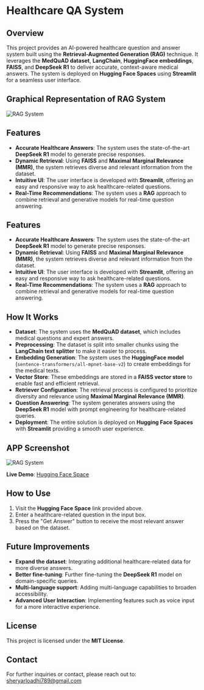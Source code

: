 # Healthcare QA System 

## Overview

This project provides an AI-powered healthcare question and answer system built using the **Retrieval-Augmented Generation (RAG)** technique. It leverages the **MedQuAD dataset**, **LangChain**, **HuggingFace embeddings**, **FAISS**, and **DeepSeek R1** to deliver accurate, context-aware medical answers. The system is deployed on **Hugging Face Spaces** using **Streamlit** for a seamless user interface.

## Graphical Representation of RAG System

![RAG System](https://huggingface.co/spaces/Sheryar1998/HealthCare_QA_System/resolve/main/330175374-3543b5ea-3ef5-4fcf-a225-69c.png)

## Features

- **Accurate Healthcare Answers**: The system uses the state-of-the-art **DeepSeek R1** model to generate precise responses.
- **Dynamic Retrieval**: Using **FAISS** and **Maximal Marginal Relevance (MMR)**, the system retrieves diverse and relevant information from the dataset.
- **Intuitive UI**: The user interface is developed with **Streamlit**, offering an easy and responsive way to ask healthcare-related questions.
- **Real-Time Recommendations**: The system uses a **RAG** approach to combine retrieval and generative models for real-time question answering.

## Features

- **Accurate Healthcare Answers**: The system uses the state-of-the-art **DeepSeek R1** model to generate precise responses.
- **Dynamic Retrieval**: Using **FAISS** and **Maximal Marginal Relevance (MMR)**, the system retrieves diverse and relevant information from the dataset.
- **Intuitive UI**: The user interface is developed with **Streamlit**, offering an easy and responsive way to ask healthcare-related questions.
- **Real-Time Recommendations**: The system uses a **RAG** approach to combine retrieval and generative models for real-time question answering.

## How It Works

- **Dataset**: The system uses the **MedQuAD dataset**, which includes medical questions and expert answers.
- **Preprocessing**: The dataset is split into smaller chunks using the **LangChain text splitter** to make it easier to process.
- **Embedding Generation**: The system uses the **HuggingFace model** (`sentence-transformers/all-mpnet-base-v2`) to create embeddings for the medical texts.
- **Vector Store**: These embeddings are stored in a **FAISS vector store** to enable fast and efficient retrieval.
- **Retriever Configuration**: The retrieval process is configured to prioritize diversity and relevance using **Maximal Marginal Relevance (MMR)**.
- **Question Answering**: The system generates answers using the **DeepSeek R1** model with prompt engineering for healthcare-related queries.
- **Deployment**: The entire solution is deployed on **Hugging Face Spaces** with **Streamlit** providing a smooth user experience.


## APP Screenshot

![RAG System](https://huggingface.co/spaces/Sheryar1998/HealthCare_QA_System/resolve/main/qa-system-screenshot.PNG)

**Live Demo**: [Hugging Face Space](https://sheryar1998-healthcare-qa-system.hf.space)


## How to Use

1. Visit the **Hugging Face Space** link provided above.
2. Enter a healthcare-related question in the input box.
3. Press the "Get Answer" button to receive the most relevant answer based on the dataset.

## Future Improvements

- **Expand the dataset**: Integrating additional healthcare-related data for more diverse answers.
- **Better fine-tuning**: Further fine-tuning the **DeepSeek R1** model on domain-specific queries.
- **Multi-language support**: Adding multi-language capabilities to broaden accessibility.
- **Advanced User Interaction**: Implementing features such as voice input for a more interactive experience.

## License

This project is licensed under the **MIT License**.

## Contact

For further inquiries or contact, please reach out to: [sheryarloadhi789@gmail.com](mailto:sheryarloadhi789@gmail.com)

